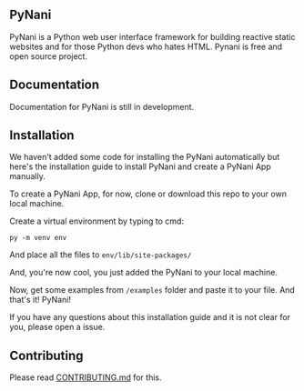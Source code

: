 ## PyNani
PyNani is a Python web user interface framework for building reactive static websites and for those Python devs who hates HTML. Pynani is free and open source project.

## Documentation
Documentation for PyNani is still in development.

## Installation
We haven't added some code for installing the PyNani automatically but
here's the installation guide to install PyNani and create a PyNani
App manually.

To create a PyNani App, for now, clone or download this repo to your 
own local machine.

Create a virtual environment by typing to cmd:
```
py -m venv env
```

And place all the files to ```env/lib/site-packages/```

And, you're now cool, you just added the PyNani to your local machine.

Now, get some examples from ```/examples``` folder and paste it to your file.
And that's it! PyNani!

If you have any questions about this installation guide and it is not clear
for you, please open a issue.

## Contributing
Please read [CONTRIBUTING.md](CONTRIBUTING.md) for this.
